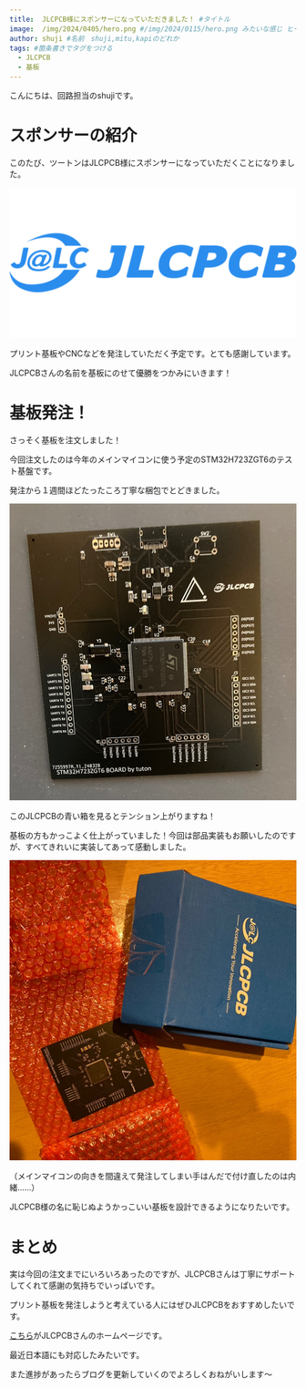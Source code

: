 ```yaml
---
title:  JLCPCB様にスポンサーになっていただきました！ #タイトル
image:  /img/2024/0405/hero.png #/img/2024/0115/hero.png みたいな感じ ヒーロー画像
author: shuji #名前　shuji,mitu,kapiのどれか
tags: #箇条書きでタグをつける
  - JLCPCB
  - 基板
---
```


こんにちは、回路担当のshujiです。

# スポンサーの紹介

このたび、ツートンはJLCPCB様にスポンサーになっていただくことになりました。

![](../../img/2024/0405/001.png)

プリント基板やCNCなどを発注していただく予定です。とても感謝しています。

JLCPCBさんの名前を基板にのせて優勝をつかみにいきます！



# 基板発注！

さっそく基板を注文しました！

今回注文したのは今年のメインマイコンに使う予定のSTM32H723ZGT6のテスト基盤です。

発注から１週間ほどたったころ丁寧な梱包でとどきました。

![](../../img/2024/0405/002.jpg)

このJLCPCBの青い箱を見るとテンション上がりますね！

基板の方もかっこよく仕上がっていました！今回は部品実装もお願いしたのですが、すべてきれいに実装してあって感動しました。

![](../../img/2024/0405/003.jpg)

（メインマイコンの向きを間違えて発注してしまい手はんだで付け直したのは内緒......）

JLCPCB様の名に恥じぬようかっこいい基板を設計できるようになりたいです。


# まとめ

実は今回の注文までにいろいろあったのですが、JLCPCBさんは丁寧にサポートしてくれて感謝の気持ちでいっぱいです。

プリント基板を発注しようと考えている人にはぜひJLCPCBをおすすめしたいです。

[こちら](https://jlcpcb.com/JPV)がJLCPCBさんのホームページです。

最近日本語にも対応したみたいです。

また進捗があったらブログを更新していくのでよろしくおねがいします～